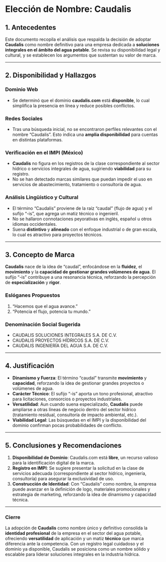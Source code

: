 # Elección de Nombre: **Caudalis**

## 1. Antecedentes
Este documento recopila el análisis que respalda la decisión de adoptar **Caudalis** como nombre definitivo para una empresa dedicada a **soluciones integrales en el ámbito del agua potable**. Se revisa su disponibilidad legal y cultural, y se establecen los argumentos que sustentan su valor de marca.

---

## 2. Disponibilidad y Hallazgos

### Dominio Web
- Se determinó que el dominio **caudalis.com** está **disponible**, lo cual simplifica la presencia en línea y reduce posibles conflictos.

### Redes Sociales
- Tras una búsqueda inicial, no se encontraron perfiles relevantes con el nombre “Caudalis”. Esto indica una **amplia disponibilidad** para cuentas en distintas plataformas.

### Verificación en el IMPI (México)
- **Caudalis** no figura en los registros de la clase correspondiente al sector hídrico o servicios integrales de agua, sugiriendo **viabilidad** para su registro.  
- No se han detectado marcas similares que puedan impedir el uso en servicios de abastecimiento, tratamiento o consultoría de agua.

### Análisis Lingüístico y Cultural
- El término “Caudalis” proviene de la raíz “caudal” (flujo de agua) y el sufijo “-is”, que agrega un matiz técnico o ingenieril.  
- No se hallaron connotaciones peyorativas en inglés, español u otros idiomas occidentales.  
- Suena **distintivo** y **alineado** con el enfoque industrial o de gran escala, lo cual es atractivo para proyectos técnicos.

---

## 3. Concepto de Marca

**Caudalis** nace de la idea de “caudal”, enfocándose en la **fluidez**, el **movimiento** y la **capacidad de gestionar grandes volúmenes de agua**. El sufijo “-is” contribuye a una resonancia técnica, reforzando la percepción de **especialización** y **rigor**.

### Eslóganes Propuestos
1. “Hacemos que el agua avance.”  
2. “Potencia el flujo, potencia tu mundo.”

### Denominación Social Sugerida
- CAUDALIS SOLUCIONES INTEGRALES S.A. DE C.V.  
- CAUDALIS PROYECTOS HÍDRICOS S.A. DE C.V.  
- CAUDALIS INGENIERÍA DEL AGUA S.A. DE C.V.

---

## 4. Justificación

- **Dinamismo y Fuerza**: El término “caudal” transmite **movimiento** y **capacidad**, reforzando la idea de gestionar grandes proyectos o volúmenes de agua.  
- **Carácter Técnico**: El sufijo “-is” aporta un tono profesional, atractivo para licitaciones, consorcios o proyectos industriales.  
- **Versatilidad**: Aun cuando suena especializado, **Caudalis** puede ampliarse a otras líneas de negocio dentro del sector hídrico (tratamiento residual, consultoría de impacto ambiental, etc.).  
- **Viabilidad Legal**: Las búsquedas en el IMPI y la disponibilidad del dominio confirman pocas probabilidades de conflicto. 

---

## 5. Conclusiones y Recomendaciones

1. **Disponibilidad de Dominio**: Caudalis.com está **libre**, un recurso valioso para la identificación digital de la marca.  
2. **Registro en IMPI**: Se sugiere presentar la solicitud en la clase de servicios adecuada (correspondiente al sector hídrico, ingeniería, consultoría) para asegurar la exclusividad de uso.  
3. **Construcción de Identidad**: Con “Caudalis” como nombre, la empresa puede avanzar en la definición de logo, materiales promocionales y estrategia de marketing, reforzando la idea de dinamismo y capacidad técnica.

---

### Cierre
La adopción de **Caudalis** como nombre único y definitivo consolida la **identidad profesional** de la empresa en el sector del agua potable, ofreciendo **versatilidad** de aplicación y un matiz **técnico** que marca diferencia ante la competencia. Con un registro legal cuidadoso y el dominio ya disponible, Caudalis se posiciona como un nombre sólido y escalable para liderar soluciones integrales en la industria hídrica.
